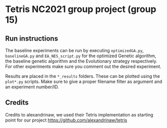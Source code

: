 # Tetris NC2021 group project (group 15)

## Run instructions
The baseline experiments can be run by executing `optimizedGA.py`, `baselineGA.py` and `EA_NES_script.py` for the optimized Genetic algorithm, the baseline genetic algorithm and the Evolutionary strategy respectively. For other experiments make sure you comment out the desired experiment. 

Results are placed in the `*_results` folders. These can be plotted using the `plot*.py` scripts. Make sure to give a proper filename filter as argument and an experiment number/ID.

## Credits
Credits to alexandrinaw, we used their Tetris implementation as starting point for our project https://github.com/alexandrinaw/tetris
